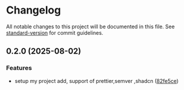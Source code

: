 # Changelog

All notable changes to this project will be documented in this file. See [standard-version](https://github.com/conventional-changelog/standard-version) for commit guidelines.

## 0.2.0 (2025-08-02)

### Features

- setup my project add, support of prettier,semver ,shadcn ([82fe5ce](https://github.com/Akshuu123/portfolio-akshay/commit/82fe5cee648d93a9312fa59cc7f8b2b90ca97212))
